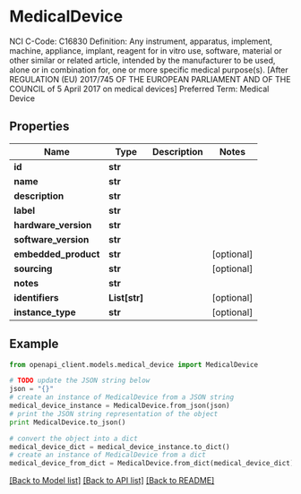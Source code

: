 # MedicalDevice

NCI C-Code: C16830 Definition: Any instrument, apparatus, implement, machine, appliance, implant, reagent for in vitro use, software, material or other similar or related article, intended by the manufacturer to be used, alone or in combination for, one or more specific medical purpose(s). [After REGULATION (EU) 2017/745 OF THE EUROPEAN PARLIAMENT AND OF THE COUNCIL of 5 April 2017 on medical devices] Preferred Term: Medical Device

## Properties
Name | Type | Description | Notes
------------ | ------------- | ------------- | -------------
**id** | **str** |  | 
**name** | **str** |  | 
**description** | **str** |  | 
**label** | **str** |  | 
**hardware_version** | **str** |  | 
**software_version** | **str** |  | 
**embedded_product** | **str** |  | [optional] 
**sourcing** | **str** |  | [optional] 
**notes** | **str** |  | 
**identifiers** | **List[str]** |  | [optional] 
**instance_type** | **str** |  | [optional] 

## Example

```python
from openapi_client.models.medical_device import MedicalDevice

# TODO update the JSON string below
json = "{}"
# create an instance of MedicalDevice from a JSON string
medical_device_instance = MedicalDevice.from_json(json)
# print the JSON string representation of the object
print MedicalDevice.to_json()

# convert the object into a dict
medical_device_dict = medical_device_instance.to_dict()
# create an instance of MedicalDevice from a dict
medical_device_from_dict = MedicalDevice.from_dict(medical_device_dict)
```
[[Back to Model list]](../README.md#documentation-for-models) [[Back to API list]](../README.md#documentation-for-api-endpoints) [[Back to README]](../README.md)


